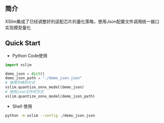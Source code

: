 ## 简介
XSlim集成了已经调整好的适配芯片的量化策略，使用Json配置文件调用统一接口实现模型量化

## Quick Start
* Python Code使用
~~~ python
import xslim

demo_json = dict()
demo_json_path = "./demo_json.json"
# 使用字典的方式
xslim.quantize_onnx_model(demo_json)
# 使用json文件的方式
xslim.quantize_onnx_model(demo_json_path)
~~~
* Shell 使用
~~~ bash
python -m xslim --config ./demo_json.json
~~~
